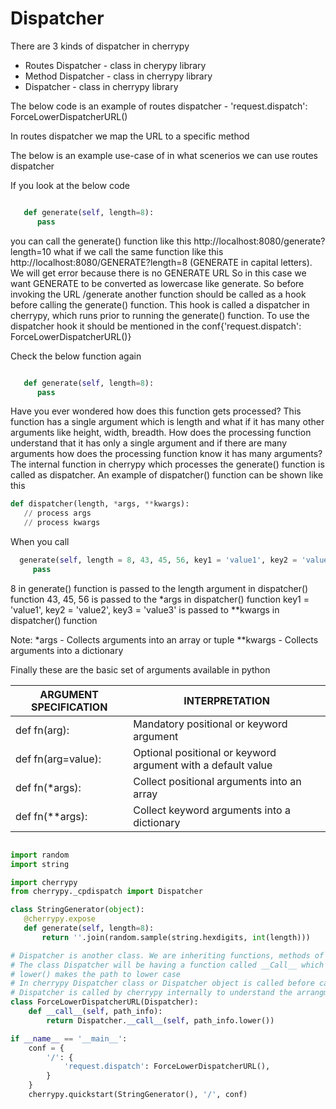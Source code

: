 # Dispatcher

There are 3 kinds of dispatcher in cherrypy

- Routes Dispatcher - class in cherypy library   
- Method Dispatcher - class in cherrypy library
- Dispatcher        - class in cherrypy library

The below code is an example of routes dispatcher - 'request.dispatch': ForceLowerDispatcherURL() 

In routes dispatcher we map the URL to a specific method

The below is an example use-case of in what scenerios we can use routes dispatcher


If you look at the below code

```python

   def generate(self, length=8):
      pass
```

you can call the generate() function like this http://localhost:8080/generate?length=10
what if we call the same function like this http://localhost:8080/GENERATE?length=8  (GENERATE in capital letters). We will get error because there is no GENERATE URL
So in this case we want GENERATE to be converted as lowercase like generate. So before invoking the URL /generate another function should be called
as a hook before calling the generate() function. This hook is called a dispatcher in cherrypy, which runs prior to running the generate() function.
To use the dispatcher hook it should be mentioned in the conf{'request.dispatch': ForceLowerDispatcherURL()}



Check the below function again

```python

   def generate(self, length=8):
      pass
```
      
Have you ever wondered how does this function gets processed? This function has a single argument which is length and what if it has 
many other arguments like height, width, breadth. How does the processing function understand that it has only a single argument and if there are many arguments how does the processing
function know it has many arguments? The internal function in cherrypy which processes the generate() function is called as dispatcher. An example of dispatcher() function can be shown like this

```python
def dispatcher(length, *args, **kwargs):
   // process args
   // process kwargs
```
   
When you call 

```python
  generate(self, length = 8, 43, 45, 56, key1 = 'value1', key2 = 'value2', key3 = 'value3'):
     pass
```
     
  
8 in generate() function is passed to the length argument in dispatcher() function 
43, 45, 56 is passed to the *args in dispatcher() function
key1 = 'value1', key2 = 'value2', key3 = 'value3'  is passed to **kwargs in dispatcher() function

Note: *args    - Collects arguments into an array or tuple
      **kwargs - Collects arguments into a dictionary



Finally these are the basic set of arguments available in python



| ARGUMENT SPECIFICATION | INTERPRETATION                                               |
|------------------------|--------------------------------------------------------------|
| def fn(arg):           | Mandatory positional or keyword argument                     |
| def fn(arg=value):     | Optional positional or keyword argument with a default value |
| def fn(*args):         | Collect positional arguments into an array                   |
| def fn(**args):        | Collect keyword arguments into a dictionary                  |


```python

import random
import string

import cherrypy
from cherrypy._cpdispatch import Dispatcher

class StringGenerator(object):
   @cherrypy.expose
   def generate(self, length=8):
       return ''.join(random.sample(string.hexdigits, int(length)))

# Dispatcher is another class. We are inheriting functions, methods of Dispatcher in our custom class ForceLowerDispatcherURL.
# The class Dispatcher will be having a function called __Call__ which takes the parameter path_info. path_info contains the URL which the user enters in the browser i.e /generate
# lower() makes the path to lower case
# In cherrypy Dispatcher class or Dispatcher object is called before calling the page handler i.e dispatcher is called before calling the generate page handler.
# Dispatcher is called by cherrypy internally to understand the arrangment of handlers, to understand the config entried which are passed to every handler etc
class ForceLowerDispatcherURL(Dispatcher):
    def __call__(self, path_info):
        return Dispatcher.__call__(self, path_info.lower())

if __name__ == '__main__':
    conf = {
        '/': {
            'request.dispatch': ForceLowerDispatcherURL(),
        }
    }
    cherrypy.quickstart(StringGenerator(), '/', conf)
    
```